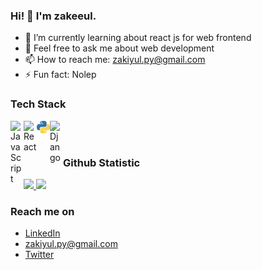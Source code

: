 ### Hi! 👋 I'm zakeeul.

- 🌱 I’m currently learning about react js for web frontend
- 💬 Feel free to ask me about web development
- 📫 How to reach me: zakiyul.py@gmail.com
- ⚡ Fun fact: Nolep

### Tech Stack
  <a href="#"><img align="left" alt="JavaScript" title="JavaScript" width="21px" src="https://upload.wikimedia.org/wikipedia/commons/9/99/Unofficial_JavaScript_logo_2.svg" /></a>
  <a href="https://reactjs.org/"><img align="left" alt="React" title="React" width="21px" src="https://cdn.worldvectorlogo.com/logos/react-2.svg" /></a>
  <a href="https://www.python.org" target="_blank"> <img align="left" alt="Python" width="21px" src="https://github.com/Aakarsh-B/trying-repos/blob/master/python-5.svg?raw=true"/> </a>
  <a href="https://www.python.org" target="_blank"> <img align="left" alt="Django" width="21px" src="https://cdn.iconscout.com/icon/free/png-256/django-3550620-2970205.png"/> </a>
  <br>
  <br>
  
### Github Statistic
<p align="left">
<a href="https://github.com/dimasmds">
  <img height="180em" src="https://github-readme-stats-eight-theta.vercel.app/api?username=zakiyul&show_icons=true&theme=algolia&include_all_commits=true&count_private=true"/>
  <img height="180em" src="https://github-readme-stats-eight-theta.vercel.app/api/top-langs/?username=zakiyul&layout=compact&langs_count=8&theme=algolia"/>
</a>
</p>

### Reach me on
- <a href="https://www.linkedin.com/in/zakiul-fikri-4337641b4/">LinkedIn</a>
- zakiyul.py@gmail.com
- <a href="https://twitter.com/zekiul">Twitter</a>
<!--
**zakiyul/zakiyul** is a ✨ _special_ ✨ repository because its `README.md` (this file) appears on your GitHub profile.

Here are some ideas to get you started:

- 🔭 I’m currently working on ...
- 🌱 I’m currently learning ...
- 👯 I’m looking to collaborate on ...
- 🤔 I’m looking for help with ...
- 💬 Ask me about ...
- 📫 How to reach me: ...
- 😄 Pronouns: ...
- ⚡ Fun fact: ...
-->
